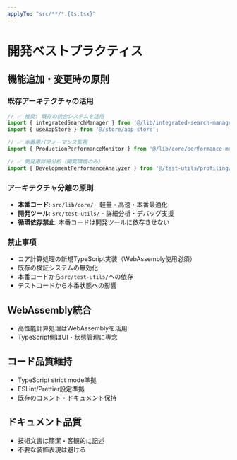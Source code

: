 ```yaml
---
applyTo: "src/**/*.{ts,tsx}"
---
```


# 開発ベストプラクティス

## 機能追加・変更時の原則

### 既存アーキテクチャの活用
```typescript
// ✅ 推奨: 既存の統合システムを活用
import { integratedSearchManager } from '@/lib/integrated-search-manager';
import { useAppStore } from '@/store/app-store';

// ✅ 本番用パフォーマンス監視
import { ProductionPerformanceMonitor } from '@/lib/core/performance-monitor';

// ✅ 開発用詳細分析（開発環境のみ）
import { DevelopmentPerformanceAnalyzer } from '@/test-utils/profiling/development-analyzer';
```

### アーキテクチャ分離の原則
- **本番コード**: `src/lib/core/` - 軽量・高速・本番最適化
- **開発ツール**: `src/test-utils/` - 詳細分析・デバッグ支援
- **循環依存禁止**: 本番コードは開発ツールに依存させない

### 禁止事項
- コア計算処理の新規TypeScript実装（WebAssembly使用必須）
- 既存の検証システムの無効化
- 本番コードから`src/test-utils/`への依存
- テストコードから本番状態への影響

## WebAssembly統合
- 高性能計算処理はWebAssemblyを活用
- TypeScript側はUI・状態管理に専念

## コード品質維持
- TypeScript strict mode準拠
- ESLint/Prettier設定準拠
- 既存のコメント・ドキュメント保持

## ドキュメント品質
- 技術文書は簡潔・客観的に記述
- 不要な装飾表現は避ける
